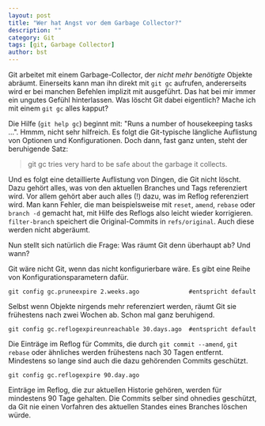 ```yaml
---
layout: post
title: "Wer hat Angst vor dem Garbage Collector?"
description: ""
category: Git
tags: [git, Garbage Collector]
author: bst
---
```



Git arbeitet mit einem Garbage-Collector, der *nicht mehr benötigte* Objekte
abräumt. Einerseits kann man ihn direkt mit `git gc` aufrufen,
andererseits wird er bei manchen Befehlen implizit mit ausgeführt.
Das hat bei mir immer ein ungutes Gefühl hinterlassen.
Was löscht Git dabei eigentlich? Mache ich mit einem
`git gc` alles kapput?

Die Hilfe (`git help gc`) beginnt mit:
"Runs a number of housekeeping tasks ...". Hmmm, nicht sehr hilfreich.
Es folgt die Git-typische längliche Auflistung von Optionen und Konfigurationen.
Doch dann, fast ganz unten, steht der beruhigende Satz:

>	git gc tries very hard to be safe about the garbage it collects.

Und es folgt eine detaillierte Auflistung von Dingen, die Git
nicht löscht. Dazu gehört alles, was von den aktuellen Branches
und Tags referenziert wird. Vor allem gehört aber auch alles (!) dazu,
was im Reflog referenziert wird.
Man kann Fehler, die man beispielsweise
mit `reset`, `amend`, `rebase` oder `branch -d` gemacht hat, mit Hilfe des
Reflogs also leicht wieder korrigieren. `filter-branch` speichert die
Original-Commits in `refs/original`. Auch diese werden nicht abgeräumt.

Nun stellt sich natürlich die Frage: Was räumt Git denn überhaupt ab? Und wann?

Git wäre nicht Git, wenn das nicht konfigurierbare wäre.
Es gibt eine Reihe von Konfigurationsparametern dafür.

	git config gc.pruneexpire 2.weeks.ago              #entspricht default

Selbst wenn Objekte nirgends mehr referenziert werden, räumt Git sie
frühestens nach zwei Wochen ab. Schon mal ganz beruhigend.

	git config gc.reflogexpireunreachable 30.days.ago  #entspricht default

Die Einträge im Reflog für Commits, die durch `git commit --amend`, `git rebase`
oder ähnliches werden frühestens nach 30 Tagen entfernt. Mindestens so lange
sind auch die dazu gehörenden Commits geschützt.

	git config gc.reflogexpire 90.day.ago

Einträge im Reflog, die zur aktuellen Historie gehören, werden für mindestens
90 Tage gehalten. Die Commits selber sind ohnedies geschützt, da Git nie
einen Vorfahren des aktuellen Standes eines Branches löschen würde.
